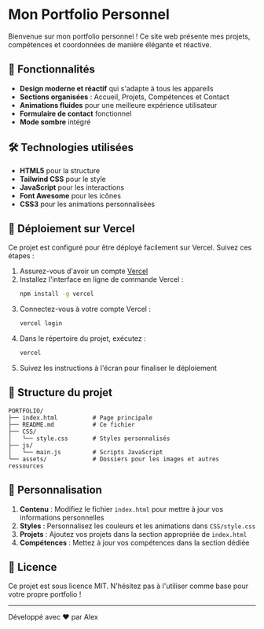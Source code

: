# Mon Portfolio Personnel

Bienvenue sur mon portfolio personnel ! Ce site web présente mes projets, compétences et coordonnées de manière élégante et réactive.

## 🚀 Fonctionnalités

- **Design moderne et réactif** qui s'adapte à tous les appareils
- **Sections organisées** : Accueil, Projets, Compétences et Contact
- **Animations fluides** pour une meilleure expérience utilisateur
- **Formulaire de contact** fonctionnel
- **Mode sombre** intégré

## 🛠 Technologies utilisées

- **HTML5** pour la structure
- **Tailwind CSS** pour le style
- **JavaScript** pour les interactions
- **Font Awesome** pour les icônes
- **CSS3** pour les animations personnalisées

## 🚀 Déploiement sur Vercel

Ce projet est configuré pour être déployé facilement sur Vercel. Suivez ces étapes :

1. Assurez-vous d'avoir un compte [Vercel](https://vercel.com/)
2. Installez l'interface en ligne de commande Vercel :
   ```bash
   npm install -g vercel
   ```
3. Connectez-vous à votre compte Vercel :
   ```bash
   vercel login
   ```
4. Dans le répertoire du projet, exécutez :
   ```bash
   vercel
   ```
5. Suivez les instructions à l'écran pour finaliser le déploiement

## 📁 Structure du projet

```
PORTFOLIO/
├── index.html          # Page principale
├── README.md           # Ce fichier
├── CSS/
│   └── style.css       # Styles personnalisés
├── js/
│   └── main.js         # Scripts JavaScript
└── assets/             # Dossiers pour les images et autres ressources
```

## 🔧 Personnalisation

1. **Contenu** : Modifiez le fichier `index.html` pour mettre à jour vos informations personnelles
2. **Styles** : Personnalisez les couleurs et les animations dans `CSS/style.css`
3. **Projets** : Ajoutez vos projets dans la section appropriée de `index.html`
4. **Compétences** : Mettez à jour vos compétences dans la section dédiée

## 📝 Licence

Ce projet est sous licence MIT. N'hésitez pas à l'utiliser comme base pour votre propre portfolio !

---

Développé avec ❤️ par Alex
